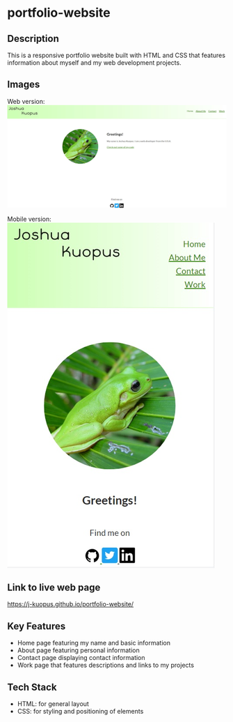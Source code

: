 # portfolio-website

## Description
This is a responsive portfolio website built with HTML and CSS that features information about myself and my web development projects.

## Images

Web version:
![Portfolio Site Web Version](img/portfolio-site1.jpg?raw=true "Title")

Mobile version:
<br/>
![Portfolio Site Mobile Version](img/portfolio-site2.jpg?raw=true "Title")

## Link to live web page
https://j-kuopus.github.io/portfolio-website/

## Key Features

- Home page featuring my name and basic information
- About page featuring personal information
- Contact page displaying contact information
- Work page that features descriptions and links to my projects

## Tech Stack

- HTML: for general layout
- CSS: for styling and positioning of elements


